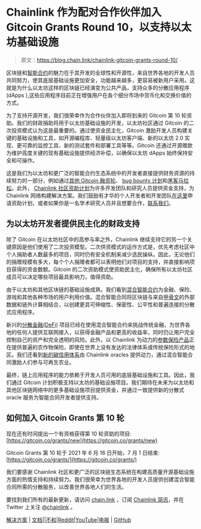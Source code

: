 # Chainlink 作为配对合作伙伴加入 Gitcoin Grants Round 10，以支持以太坊基础设施

> 原文：<https://blog.chain.link/chainlink-gitcoin-grants-round-10/>

区块链和[智能合约](https://chain.link/education/smart-contracts)的魅力在于其开发的全球性和开源性，来自世界各地的开发人员共同努力，使其底层基础设施更加安全，功能越来越多，更容易被新用户采用。这就是为什么以太坊这样的区块链已经演变为公共产品，支持众多的分散应用程序(dApps ),这些应用程序目前正在增强用户在各个细分市场中货币化和交换价值的方式。

为了支持开源开发，我们很荣幸作为合作伙伴加入即将到来的 Gitcoin 第 10 轮资助。我们的财政捐助将用于以太坊基础设施的开发，以太坊社区通过 Gitcoin 的二次投资模式认为这是最重要的。通过使资金民主化，Gitcoin 激励开发人员构建关键的基础设施和工具，如开源编程库、轻量级以太坊客户端、新的以太坊 2.0 实现、更可靠的监控工具、新的测试套件和部署工具等等。Gitcoin 还通过开源赠款为维护高度关键的现有基础设施提供经济补偿，以确保以太坊 dApps 始终保持安全和可操作。

这是我们为以太坊和更广泛的智能合约生态系统中的开发者直接提供财务资源的持续努力的一部分，例如通过[其他 Gitcoin 融资轮](https://blog.chain.link/chainlink-joins-gitcoin-grants-round-9-to-support-ethereum-infrastructure/)、 [bug bounty 计划](https://blog.chain.link/expanding-the-chainlink-bug-bounty-program-onto-gitcoin/)和[黑客马拉松](https://blog.chain.link/congratulations-to-the-spring-2021-chainlink-virtual-hackathon-winners/)。此外， [Chainlink 社区资助计划](https://blog.chain.link/introducing-the-chainlink-community-grant-program/)为许多开发团队和研究人员提供资金支持，为 Chainlink 网络构建解决方案。我们鼓励有才华的个人开发者和开发团队[在这里](https://chainlinkgrants.typeform.com/to/efEbsq)申请资助计划，或者如果你是一名学术研究人员并且想要合作，[联系我们](/cdn-cgi/l/email-protection#96e4f3e5f3f7e4f5fed6f5fef7fff8fafff8fdfaf7f4e5b8f5f9fb)。

## 为以太坊开发者提供民主化的财政支持

除了 Gitcoin 在以太坊社区中的高参与率之外，Chainlink 继续支持它的另一个关键原因是他们使用了二次投资模型。二次供资模式的运作方式是，优先考虑社区中个人捐助者人数最多的项目，同时仍有安全机制来减少选民操纵。因此，无论他们的捐赠规模有多大，每个个人捐赠者都可以表明他们对项目的支持，并直接影响项目获得的资金数额。Gitcoin 的二次资助模式使资助民主化，确保所有以太坊社区成员可以决定哪些项目最具影响力，值得资助。

由于以太坊和其他区块链的基础设施成熟，我们看到[混合智能合约](https://blog.chain.link/hybrid-smart-contracts-explained/)为金融、保险、游戏和其他各种市场的用户利用价值。混合智能合同将区块链与来自[甲骨文](https://chain.link/education/blockchain-oracles)的外部数据和链外计算相结合，以创建更具可伸缩性、保密性、公平性和普遍连接的分散式应用程序。

新兴的[分散金融(DeFi)](https://chain.link/education/defi) 项目已经在使用混合智能合约来挑战传统金融，为世界各地的任何人提供互联网接入，以获得金融产品和更高的收益率，同时仍让用户完全控制自己的资产和完全透明的风险。此外，以 Chainlink 为动力的[参数保险产品](https://chainlinktoday.com/arbols-parametric-insurance-leverages-blockchain-to-change-lives/)正在提供普遍的农作物保险，即使在世界上没有发达的法律体系或传统保险形式的地区。我们还看到[新的碳信用体系](https://blog.chain.link/reversing-climate-change-how-hybrid-smart-contracts-incentivize-regenerative-agriculture/)由 Chainlink oracles 提供动力，通过混合智能合同激励人们参与可再生农业。

最终，链上应用程序的能力依赖于开发人员可用的底层基础设施和工具。因此，我们通过 Gitcoin 计划积极支持以太坊的基础设施项目。我们期待在未来为以太坊和其他区块链网络中的更多基础设施项目提供资金，并通过一致提供新的分散式 oracle 服务为智能合同开发者提供支持。

## 如何加入 Gitcoin Grants 第 10 轮

现在还有时间提出一个有资格获得第 10 轮资助的项目:[https://gitcoin.co/grants/new](https://gitcoin.co/grants/new)

Gitcoin Grants 第 10 轮于 2021 年 6 月 16 日开始，7 月 1 日结束:[https://gitcoin.co/grants/](https://gitcoin.co/grants/)

我们要感谢 Chainlink 社区和更广泛的区块链生态系统在构建高质量开源基础设施方面的热情支持和持续努力。我们很荣幸为世界各地的开发人员提供创建混合智能合同所需的分散服务，以改善世界各地人们的生活。

要找到我们所有的最新更新，请访问 [chain.link](https://chain.link/) ，订阅 [Chainlink 简讯](https://chn.lk/newsletter)，并在 Twitter 上关注 [@chainlink](https://www.twitter.com/chainlink) 。

[解决方案](https://chain.link/solutions) | [文档](https://docs.chain.link/docs/getting-started)|[|](https://www.reddit.com/r/Chainlink/)[不和](https://discordapp.com/invite/aSK4zew)|[Reddit](https://www.reddit.com/r/Chainlink/)|[YouTube](https://www.youtube.com/channel/UCnjkrlqaWEBSnKZQ71gdyFA)|[电报](https://t.me/chainlinkofficial) | [GitHub](https://github.com/smartcontractkit/chainlink)